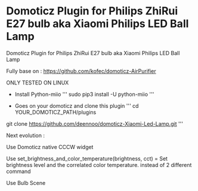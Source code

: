 # Domoticz Plugin for Philips ZhiRui E27 bulb aka Xiaomi Philips LED Ball Lamp


Domoticz Plugin for Philips ZhiRui E27 bulb aka Xiaomi Philips LED Ball Lamp

Fully base on : https://github.com/kofec/domoticz-AirPurifier

ONLY TESTED ON LINUX


- Install Python-miio 
'''
sudo pip3 install -U python-miio
'''

- Goes on your domoticz and clone this plugin
'''
cd YOUR_DOMOTICZ_PATH/plugins

git clone https://github.com/deennoo/domoticz-Xiaomi-Led-Lamp.git
'''


Next evolution : 

Use Domoticz native CCCW widget

Use set_brightness_and_color_temperature(brightness, cct) = Set brightness level and the correlated color temperature. instead of 2 different command

Use Bulb Scene

